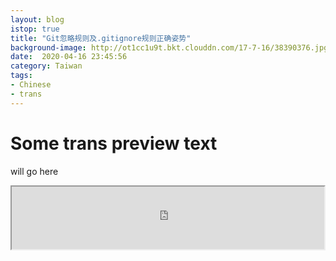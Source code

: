```yaml
---
layout: blog
istop: true
title: "Git忽略规则及.gitignore规则正确姿势"
background-image: http://ot1cc1u9t.bkt.clouddn.com/17-7-16/38390376.jpg
date:  2020-04-16 23:45:56
category: Taiwan
tags:
- Chinese
- trans
---
```


# Some trans preview text 
will go here

<iframe
      height="100px" width="500px"
      src="https://voice123.com/embed/embed.html?id=KPAJPZJ"
      ></iframe>